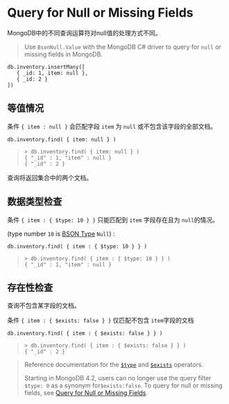 # Query for Null or Missing Fields



MongoDB中的不同查询运算符对null值的处理方式不同。



> Use `BsonNull.Value` with the MongoDB C# driver to query for `null` or missing fields in MongoDB.

```
db.inventory.insertMany([
   { _id: 1, item: null },
   { _id: 2 }
])
```





## 等值情况

条件 `{ item : null }` 会匹配字段 `item` 为 `null` 或不包含该字段的全部文档。

```
db.inventory.find( { item: null } )
```

> ```
> > db.inventory.find( { item: null } )
> { "_id" : 1, "item" : null }
> { "_id" : 2 }
> ```

查询将返回集合中的两个文档。



## 数据类型检查

条件 `{ item : { $type: 10 } }` 只能匹配到 `item` 字段存在且为 `null`的情况。

 (type number `10` is  [BSON Type](https://docs.mongodb.com/manual/reference/bson-types/) `Null`) :

```
db.inventory.find( { item : { $type: 10 } } )
```

> ```
> > db.inventory.find( { item : { $type: 10 } } )
> { "_id" : 1, "item" : null }
> ```



## 存在性检查

查询不包含某字段的文档。

条件 `{ item : { $exists: false } }` 仅匹配不包含 `item`字段的文档

```
db.inventory.find( { item : { $exists: false } } )
```

> ```
> > db.inventory.find( { item : { $exists: false } } )
> { "_id" : 2 }
> ```



> Reference documentation for the [`$type`](https://docs.mongodb.com/manual/reference/operator/query/type/#mongodb-query-op.-type) and [`$exists`](https://docs.mongodb.com/manual/reference/operator/query/exists/#mongodb-query-op.-exists) operators.
>
> Starting in MongoDB 4.2, users can no longer use the query filter `$type: 0` as a synonym for`$exists:false`. To query for null or missing fields, see [Query for Null or Missing Fields](https://docs.mongodb.com/manual/tutorial/query-for-null-fields/).
